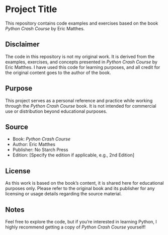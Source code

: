 # Project Title

This repository contains code examples and exercises based on the book *Python Crash Course* by Eric Matthes.

## Disclaimer

The code in this repository is not my original work. It is derived from the examples, exercises, and concepts presented in *Python Crash Course* by Eric Matthes. I have used this code for learning purposes, and all credit for the original content goes to the author of the book.

## Purpose

This project serves as a personal reference and practice while working through the *Python Crash Course* book. It is not intended for commercial use or distribution beyond educational purposes.

## Source

- Book: *Python Crash Course*  
- Author: Eric Matthes  
- Publisher: No Starch Press  
- Edition: [Specify the edition if applicable, e.g., 2nd Edition]  

## License

As this work is based on the book’s content, it is shared here for educational purposes only. Please refer to the original book and its publisher for any licensing or usage details regarding the source material.

## Notes

Feel free to explore the code, but if you’re interested in learning Python, I highly recommend getting a copy of *Python Crash Course* yourself!

